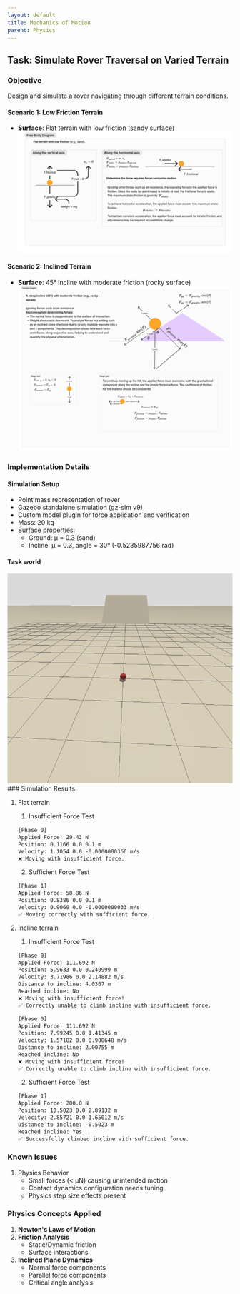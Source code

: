 ```yaml
---
layout: default
title: Mechanics of Motion
parent: Physics
---
```


## Task: Simulate Rover Traversal on Varied Terrain

### Objective

Design and simulate a rover navigating through different terrain conditions.

#### Scenario 1: Low Friction Terrain
- **Surface**: Flat terrain with low friction (sandy surface)
    <a href="resources/images/fbd/flat_terrain.png" data-fancybox="terrain-images" data-title="Free Body Diagram - Flat Terrain">
        <img src="resources/images/fbd/flat_terrain.png" alt="FBD Flat Terrain" />
    </a>

#### Scenario 2: Inclined Terrain
- **Surface**: 45° incline with moderate friction (rocky surface)
    <a href="resources/images/fbd/inclined_terrain.png" data-fancybox="terrain-images" data-title="Free Body Diagram - Inclined Terrain">
        <img src="resources/images/fbd/inclined_terrain.png" alt="FBD Inclined Terrain" />
    </a>

### Implementation Details
#### Simulation Setup
- Point mass representation of rover
- Gazebo standalone simulation (gz-sim v9)
- Custom model plugin for force application and verification
- Mass: 20 kg
- Surface properties:
  - Ground: μ = 0.3 (sand)
  - Incline: μ = 0.3, angle = 30° (-0.5235987756 rad)


#### Task world
<a href="resources/images/simulation/task-world.png" data-fancybox="terrain-images" data-title="Task World">
    <img src="resources/images/simulation/task-world.png" alt="Task World" />
</a>
### Simulation Results

1. Flat terrain
    1. Insufficient Force Test
    ```log
    [Phase 0]
    Applied Force: 29.43 N
    Position: 0.1166 0.0 0.1 m
    Velocity: 1.1054 0.0 -0.0000000366 m/s
    ❌ Moving with insufficient force.
    ```
    2. Sufficient Force Test
    ```log
    [Phase 1]
    Applied Force: 58.86 N
    Position: 0.8386 0.0 0.1 m
    Velocity: 0.9069 0.0 -0.0000000033 m/s
    ✅ Moving correctly with sufficient force.
    ```

2. Incline terrain
    1. Insufficient Force Test
    ```log
    [Phase 0]
    Applied Force: 111.692 N
    Position: 5.9633 0.0 0.240999 m
    Velocity: 3.71986 0.0 2.14882 m/s
    Distance to incline: 4.0367 m
    Reached incline: No
    ❌ Moving with insufficient force!
    ✅ Correctly unable to climb incline with insufficient force.
    ```

    ```log
    [Phase 0]
    Applied Force: 111.692 N
    Position: 7.99245 0.0 1.41345 m
    Velocity: 1.57182 0.0 0.908648 m/s
    Distance to incline: 2.00755 m
    Reached incline: No
    ❌ Moving with insufficient force!
    ✅ Correctly unable to climb incline with insufficient force.
    ```
    2. Sufficient Force Test
    ```log
    [Phase 1]
    Applied Force: 200.0 N
    Position: 10.5023 0.0 2.89132 m
    Velocity: 2.85721 0.0 1.65012 m/s
    Distance to incline: -0.5023 m
    Reached incline: Yes
    ✅ Successfully climbed incline with sufficient force.
    ```


### Known Issues
1. Physics Behavior
   - Small forces (< μN) causing unintended motion
   - Contact dynamics configuration needs tuning
   - Physics step size effects present

### Physics Concepts Applied
1. **Newton's Laws of Motion**
2. **Friction Analysis**
    - Static/Dynamic friction
    - Surface interactions
3. **Inclined Plane Dynamics**
   - Normal force components
   - Parallel force components
   - Critical angle analysis